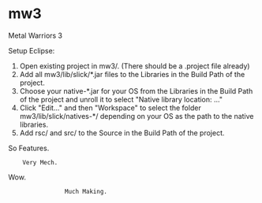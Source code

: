 mw3
===

Metal Warriors 3

Setup Eclipse:
1. Open existing project in mw3/. (There should be a .project file already)
2. Add all mw3/lib/slick/*.jar files to the Libraries in the Build Path of the project.
3. Choose your native-*.jar for your OS from the Libraries in the Build Path of the project and unroll it to select "Native library location: ..."
4. Click "Edit..." and then "Workspace" to select the folder mw3/lib/slick/natives-*/ depending on your OS as the path to the native libraries.
5. Add rsc/ and src/ to the Source in the Build Path of the project.


So Features.

        Very Mech.

  Wow.

                    Much Making.

